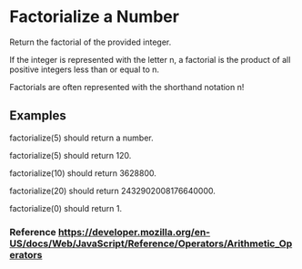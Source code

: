 # Factorialize a Number

Return the factorial of the provided integer.

If the integer is represented with the letter n, a factorial is the product of all positive integers less than or equal to n.

Factorials are often represented with the shorthand notation n!

## Examples

factorialize(5) should return a number.

factorialize(5) should return 120.

factorialize(10) should return 3628800.

factorialize(20) should return 2432902008176640000.

factorialize(0) should return 1.

### Reference <https://developer.mozilla.org/en-US/docs/Web/JavaScript/Reference/Operators/Arithmetic_Operators>